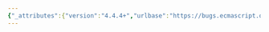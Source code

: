 ```yaml
---
{"_attributes":{"version":"4.4.4+","urlbase":"https://bugs.ecmascript.org/","maintainer":"dherman@mozilla.com"},"bug":{"bug_id":3106,"creation_ts":"2014-08-04 15:41:00 -0700","short_desc":"import into namespace syntax","delta_ts":"2015-07-10 08:35:04 -0700","product":"Draft for 6th Edition","component":"Modules","version":"Rev 26: July 18, 2014 Draft","rep_platform":"All","op_sys":"All","bug_status":"RESOLVED","resolution":"FIXED","priority":"Normal","bug_severity":"enhancement","everconfirmed":true,"reporter":{"uid":"dherman","name":"Dave Herman"},"assigned_to":{"uid":"allen","name":"Allen Wirfs-Brock"},"cc":["dherman","erik.arvidsson","jorendorff","samth"],"long_desc":[{"commentid":9664,"comment_count":0,"who":{"uid":"dherman","name":"Dave Herman"},"bug_when":"2014-08-04 15:41:24 -0700","thetext":"The syntax for importing into a namespace is changing from\n\n    module fs from \"fs\";\n\nto\n\n    import * as fs from \"fs\";\n\nIt should also be possible to combine `* as fs` with the comma syntax, e.g.:\n\n    import * as fs, { readFile, unlink } from \"fs\";\n\nDave"},{"commentid":9665,"comment_count":1,"who":{"uid":"arv","name":"Erik Arvidsson"},"bug_when":"2014-08-04 15:51:41 -0700","thetext":"And default import too I assume?"},{"commentid":10161,"comment_count":2,"who":{"uid":"allen","name":"Allen Wirfs-Brock"},"bug_when":"2014-09-06 12:59:55 -0700","thetext":"I've added the: import * as fs from \"fs\";\nsyntax in the Rev28 draft.\n\nWRT to Erik's point, I dislike what we get if we try to combine this with the default import syntax. I wonder if we really need it.  Assuming that a binding for \"default\" is included in module namespace objects (is it?) somebody could just say:\n\nimport * as fs from \"fs\";\nconst defaultFS = fs.default;"},{"commentid":10183,"comment_count":3,"who":{"uid":"allen","name":"Allen Wirfs-Brock"},"bug_when":"2014-09-10 17:56:44 -0700","thetext":"fixed in rev28 editor's draft\n\nThe revised grammar is:\n\nImportDeclaration :\n  'import'  ImportClause FromClause ';'\n  'import'  ModuleSpecifier ';'\n\n\nImportClause :\n  ImportedDefaultBinding \n  NameSpaceImport \n  NamedImports \n  ImportedDefaultBinding ',' NameSpaceImport\n  ImportedDefaultBinding ',' NamedImports \n  NameSpaceImport ',' NamedImports \n\nImportedDefaultBinding :\t\n  ImportedBinding\n\nNameSpaceImport :\t\n  '*' 'as'  ImportedBinding"},{"commentid":10256,"comment_count":4,"who":{"uid":"dherman","name":"Dave Herman"},"bug_when":"2014-10-01 06:32:37 -0700","thetext":"Argh, I was wrong in the bug description about which cases of mixing to allow. The comma syntax distinguishes two positions: the left allows you to talk about the default export, and the right allows you to talk about the named exports. So you should be able to say\n\n    import $ from \"jquery\";\n    import * as jQuery from \"jquery\";\n    import { ajax } from \"jquery\";\n    import $, * as jQuery from \"jquery\";\n    import $, { ajax } from \"jquery\";\n\nBut we shouldn't allow the case I mentioned in the description, because that mixes up what the two sides of the comma mean. And it's a sufficiently rare case that it doesn't need single-line syntax.\n\nLuckily this only means there's one bogus case in the grammar: we need to drop the\n\n    NameSpaceImports ',' NamedImports\n\nproduction from the ImportClause non-terminal. Sorry for the mistake in the bug description.\n\nDave"},{"commentid":10257,"comment_count":5,"who":{"uid":"arv","name":"Erik Arvidsson"},"bug_when":"2014-10-01 07:22:18 -0700","thetext":"We should either support all possible combination or no combinations.\n\nPicking a subset is only going to lead to confusion.\n\nI believe (based on years of using ES modules as they have evolved) that any combination of these are sufficiently rare that we do not need to support it in ES6.\n\nIf it turns out that there is a need we can easily extend the grammar in future spec versions."},{"commentid":10458,"comment_count":6,"who":{"uid":"allen","name":"Allen Wirfs-Brock"},"bug_when":"2014-10-14 15:17:57 -0700","thetext":"fixed in rev28"}]}}
---
```

